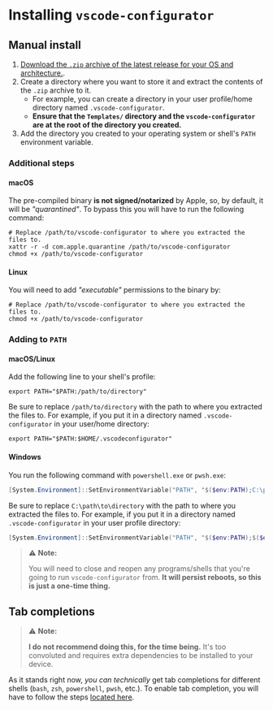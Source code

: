 # Installing `vscode-configurator`

## Manual install

1. [Download the `.zip` archive of the latest release for your OS and architecture.](https://github.com/Smalls1652/SmallsOnline.VSCode.Configurator/releases).
2. Create a directory where you want to store it and extract the contents of the `.zip` archive to it.
    * For example, you can create a directory in your user profile/home directory named `.vscode-configurator`.
    * **Ensure that the `Templates/` directory and the `vscode-configurator` are at the root of the directory you created.**
3. Add the directory you created to your operating system or shell's `PATH` environment variable.

### Additional steps

#### macOS

The pre-compiled binary **is not signed/notarized** by Apple, so, by default, it will be _"quarantined"_. To bypass this you will have to run the following command:

```shell
# Replace /path/to/vscode-configurator to where you extracted the files to.
xattr -r -d com.apple.quarantine /path/to/vscode-configurator
chmod +x /path/to/vscode-configurator
```

#### Linux

You will need to add _"executable"_ permissions to the binary by:

```shell
# Replace /path/to/vscode-configurator to where you extracted the files to.
chmod +x /path/to/vscode-configurator
```

### Adding to `PATH`

#### macOS/Linux

Add the following line to your shell's profile:

```shell
export PATH="$PATH:/path/to/directory"
```

Be sure to replace `/path/to/directory` with the path to where you extracted the files to. For example, if you put it in a directory named `.vscode-configurator` in your user/home directory:

```shell
export PATH="$PATH:$HOME/.vscodeconfigurator"
```

#### Windows

You run the following command with `powershell.exe` or `pwsh.exe`:

```powershell
[System.Environment]::SetEnvironmentVariable("PATH", "$($env:PATH);C:\path\to\directory", [System.EnvironmentVariableTarget]::User)
```

Be sure to replace `C:\path\to\directory` with the path to where you extracted the files to. For example, if you put it in a directory named `.vscode-configurator` in your user profile directory:

```powershell
[System.Environment]::SetEnvironmentVariable("PATH", "$($env:PATH);$($env:USERPROFILE)\.vscode-configurator", [System.EnvironmentVariableTarget]::User)
```

> ⚠️ **Note:**
> 
> You will need to close and reopen any programs/shells that you're going to run `vscode-configurator` from. **It will persist reboots, so this is just a one-time thing.**

## Tab completions

> ⚠️ **Note:**
> 
> **I do not recommend doing this, for the time being.** It's too convoluted and requires extra dependencies to be installed to your device.

As it stands right now, _you can technically_ get tab completions for different shells (`bash`, `zsh`, `powershell`, `pwsh`, etc.). To enable tab completion, you will have to follow the steps [located here](https://learn.microsoft.com/en-us/dotnet/standard/commandline/tab-completion).
